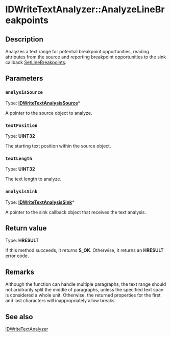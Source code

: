 # IDWriteTextAnalyzer::AnalyzeLineBreakpoints

## Description

 Analyzes a text range for potential breakpoint opportunities, reading
attributes from the source and reporting breakpoint opportunities to
the sink callback [SetLineBreakpoints](https://learn.microsoft.com/windows/win32/api/dwrite/nf-dwrite-idwritetextanalysissink-setlinebreakpoints).

## Parameters

### `analysisSource`

Type: **[IDWriteTextAnalysisSource](https://learn.microsoft.com/windows/win32/api/dwrite/nn-dwrite-idwritetextanalysissource)***

A pointer to the source object to analyze.

### `textPosition`

Type: **UINT32**

The starting text position within the source object.

### `textLength`

Type: **UINT32**

The text length to analyze.

### `analysisSink`

Type: **[IDWriteTextAnalysisSink](https://learn.microsoft.com/windows/win32/api/dwrite/nn-dwrite-idwritetextanalysissink)***

A pointer to the sink callback object that receives the text analysis.

## Return value

Type: **HRESULT**

If this method succeeds, it returns **S_OK**. Otherwise, it returns an **HRESULT** error code.

## Remarks

 Although the function can handle multiple paragraphs, the text range
should not arbitrarily split the middle of paragraphs, unless the
specified text span is considered a whole unit. Otherwise, the
returned properties for the first and last characters will
inappropriately allow breaks.

## See also

[IDWriteTextAnalyzer](https://learn.microsoft.com/windows/win32/api/dwrite/nn-dwrite-idwritetextanalyzer)